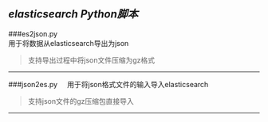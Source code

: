 *elasticsearch Python脚本*
---
###es2json.py    
用于将数据从elasticsearch导出为json    
>支持导出过程中将json文件压缩为gz格式
---
###json2es.py    
用于将json格式文件的输入导入elasticsearch    
>支持json文件的gz压缩包直接导入
---
